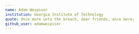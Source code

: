 ```yaml
---
name: Adam Wespiser
institution: Georgia Institute of Technology
quote: Once more unto the breach, dear friends, once more;
github_user: adamwespiser
---
```

